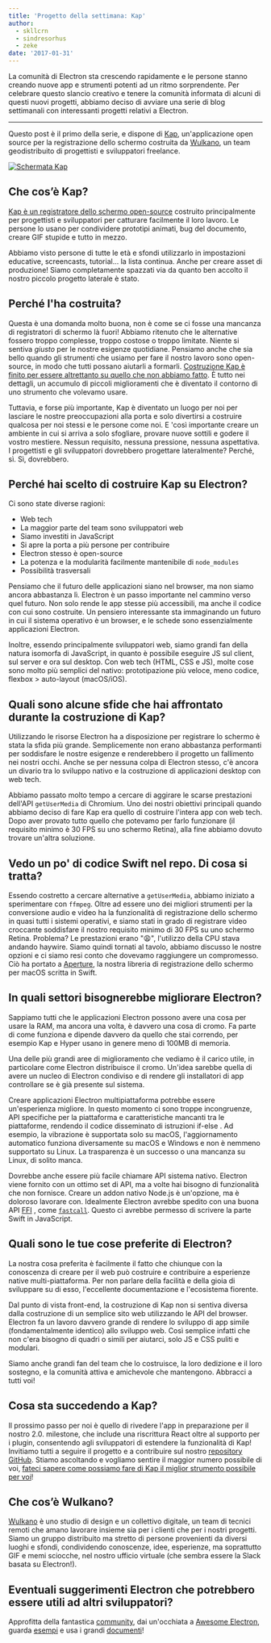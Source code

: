```yaml
---
title: 'Progetto della settimana: Kap'
author:
  - skllcrn
  - sindresorhus
  - zeke
date: '2017-01-31'
---
```


La comunità di Electron sta crescendo rapidamente e le persone stanno creando nuove app e strumenti potenti ad un ritmo sorprendente. Per celebrare questo slancio creativo e tenere la comunità informata di alcuni di questi nuovi progetti, abbiamo deciso di avviare una serie di blog settimanali con interessanti progetti relativi a Electron.

---

Questo post è il primo della serie, e dispone di [Kap](https://getkap.co/), un'applicazione open source per la registrazione dello schermo costruita da [Wulkano](https://wulkano.com/), un team geodistribuito di progettisti e sviluppatori freelance.

[![Schermata Kap](https://cloud.githubusercontent.com/assets/2289/22439463/8f1e509e-e6e4-11e6-9c32-3a9db63fc9a1.gif)](https://getkap.co/)

## Che cos’è Kap?

[Kap è un registratore dello schermo open-source](https://getkap.co) costruito principalmente per progettisti e sviluppatori per catturare facilmente il loro lavoro. Le persone lo usano per condividere prototipi animati, bug del documento, creare GIF stupide e tutto in mezzo.

Abbiamo visto persone di tutte le età e sfondi utilizzarlo in impostazioni educative, screencasts, tutorial... la lista continua. Anche per creare asset di produzione! Siamo completamente spazzati via da quanto ben accolto il nostro piccolo progetto laterale è stato.

## Perché l'ha costruita?

Questa è una domanda molto buona, non è come se ci fosse una mancanza di registratori di schermo là fuori! Abbiamo ritenuto che le alternative fossero troppo complesse, troppo costose o troppo limitate. Niente si sentiva *giusto* per le nostre esigenze quotidiane. Pensiamo anche che sia bello quando gli strumenti che usiamo per fare il nostro lavoro sono open-source, in modo che tutti possano aiutarli a formarli. [Costruzione Kap è finito per essere altrettanto su quello che non abbiamo fatto](https://medium.com/wulkano-friends/from-idea-to-product-and-beyond-a12850403c38). È tutto nei dettagli, un accumulo di piccoli miglioramenti che è diventato il contorno di uno strumento che volevamo usare.

Tuttavia, e forse più importante, Kap è diventato un luogo per noi per lasciare le nostre preoccupazioni alla porta e solo divertirsi a costruire qualcosa per noi stessi e le persone come noi. E 'così importante creare un ambiente in cui si arriva a solo sfogliare, provare nuove sottili e godere il vostro mestiere. Nessun requisito, nessuna pressione, nessuna aspettativa. I progettisti e gli sviluppatori dovrebbero progettare lateralmente? Perché, sì. Sì, dovrebbero.

## Perché hai scelto di costruire Kap su Electron?

Ci sono state diverse ragioni:

* Web tech
* La maggior parte del team sono sviluppatori web
* Siamo investiti in JavaScript
* Si apre la porta a più persone per contribuire
* Electron stesso è open-source
* La potenza e la modularità facilmente mantenibile di `node_modules`
* Possibilità trasversali

Pensiamo che il futuro delle applicazioni siano nel browser, ma non siamo ancora abbastanza lì. Electron è un passo importante nel cammino verso quel futuro. Non solo rende le app stesse più accessibili, ma anche il codice con cui sono costruite. Un pensiero interessante sta immaginando un futuro in cui il sistema operativo è un browser, e le schede sono essenzialmente applicazioni Electron.

Inoltre, essendo principalmente sviluppatori web, siamo grandi fan della natura isomorfa di JavaScript, in quanto è possibile eseguire JS sul client, sul server e ora sul desktop. Con web tech (HTML, CSS e JS), molte cose sono molto più semplici del nativo: prototipazione più veloce, meno codice, flexbox > auto-layout (macOS/iOS).

## Quali sono alcune sfide che hai affrontato durante la costruzione di Kap?

Utilizzando le risorse Electron ha a disposizione per registrare lo schermo è stata la sfida più grande. Semplicemente non erano abbastanza performanti per soddisfare le nostre esigenze e renderebbero il progetto un fallimento nei nostri occhi. Anche se per nessuna colpa di Electron stesso, c'è ancora un divario tra lo sviluppo nativo e la costruzione di applicazioni desktop con web tech.

Abbiamo passato molto tempo a cercare di aggirare le scarse prestazioni dell'API `getUserMedia` di Chromium. Uno dei nostri obiettivi principali quando abbiamo deciso di fare Kap era quello di costruire l'intera app con web tech. Dopo aver provato tutto quello che potevamo per farlo funzionare (il requisito minimo è 30 FPS su uno schermo Retina), alla fine abbiamo dovuto trovare un'altra soluzione.

## Vedo un po' di codice Swift nel repo. Di cosa si tratta?

Essendo costretto a cercare alternative a `getUserMedia`, abbiamo iniziato a sperimentare con `ffmpeg`. Oltre ad essere uno dei migliori strumenti per la conversione audio e video ha la funzionalità di registrazione dello schermo in quasi tutti i sistemi operativi, e siamo stati in grado di registrare video croccante soddisfare il nostro requisito minimo di 30 FPS su uno schermo Retina. Problema? Le prestazioni erano ":weary:", l'utilizzo della CPU stava andando haywire. Siamo quindi tornati al tavolo, abbiamo discusso le nostre opzioni e ci siamo resi conto che dovevamo raggiungere un compromesso. Ciò ha portato a [Aperture](https://github.com/wulkano/aperture), la nostra libreria di registrazione dello schermo per macOS scritta in Swift.

## In quali settori bisognerebbe migliorare Electron?

Sappiamo tutti che le applicazioni Electron possono avere una cosa per usare la RAM, ma ancora una volta, è davvero una cosa di cromo. Fa parte di come funziona e dipende davvero da quello che stai correndo, per esempio Kap e Hyper usano in genere meno di 100MB di memoria.

Una delle più grandi aree di miglioramento che vediamo è il carico utile, in particolare come Electron distribuisce il cromo. Un'idea sarebbe quella di avere un nucleo di Electron condiviso e di rendere gli installatori di app controllare se è già presente sul sistema.

Creare applicazioni Electron multipiattaforma potrebbe essere un'esperienza migliore. In questo momento ci sono troppe incongruenze, API specifiche per la piattaforma e caratteristiche mancanti tra le piattaforme, rendendo il codice disseminato di istruzioni if-else . Ad esempio, la vibrazione è supportata solo su macOS, l'aggiornamento automatico funziona diversamente su macOS e Windows e non è nemmeno supportato su Linux. La trasparenza è un successo o una mancanza su Linux, di solito manca.

Dovrebbe anche essere più facile chiamare API sistema nativo. Electron viene fornito con un ottimo set di API, ma a volte hai bisogno di funzionalità che non fornisce. Creare un addon nativo Node.js è un'opzione, ma è doloroso lavorare con. Idealmente Electron avrebbe spedito con una buona API [FFI](https://en.wikipedia.org/wiki/Foreign_function_interface) , come [`fastcall`](https://github.com/cmake-js/fastcall). Questo ci avrebbe permesso di scrivere la parte Swift in JavaScript.

## Quali sono le tue cose preferite di Electron?

La nostra cosa preferita è facilmente il fatto che chiunque con la conoscenza di creare per il web può costruire e contribuire a esperienze native multi-piattaforma. Per non parlare della facilità e della gioia di sviluppare su di esso, l'eccellente documentazione e l'ecosistema fiorente.

Dal punto di vista front-end, la costruzione di Kap non si sentiva diversa dalla costruzione di un semplice sito web utilizzando le API del browser. Electron fa un lavoro davvero grande di rendere lo sviluppo di app simile (fondamentalmente identico) allo sviluppo web. Così semplice infatti che non c'era bisogno di quadri o simili per aiutarci, solo JS e CSS puliti e modulari.

Siamo anche grandi fan del team che lo costruisce, la loro dedizione e il loro sostegno, e la comunità attiva e amichevole che mantengono. Abbracci a tutti voi!

## Cosa sta succedendo a Kap?

Il prossimo passo per noi è quello di rivedere l'app in preparazione per il nostro 2.0. milestone, che include una riscrittura React oltre al supporto per i plugin, consentendo agli sviluppatori di estendere la funzionalità di Kap! Invitiamo tutti a seguire il progetto e a contribuire sul nostro [repository GitHub](https://github.com/wulkano/kap). Stiamo ascoltando e vogliamo sentire il maggior numero possibile di voi, [fateci sapere come possiamo fare di Kap il miglior strumento possibile per voi](https://wulkano.typeform.com/to/BIvJKz)!

## Che cos’è Wulkano?

[Wulkano](https://wulkano.com) è uno studio di design e un collettivo digitale, un team di tecnici remoti che amano lavorare insieme sia per i clienti che per i nostri progetti. Siamo un gruppo distribuito ma stretto di persone provenienti da diversi luoghi e sfondi, condividendo conoscenze, idee, esperienze, ma soprattutto GIF e memi sciocche, nel nostro ufficio virtuale (che sembra essere la Slack basata su Electron!).

## Eventuali suggerimenti Electron che potrebbero essere utili ad altri sviluppatori?

Approfitta della fantastica [community](https://discuss.atom.io/c/electron), dai un'occhiata a [Awesome Electron](https://github.com/sindresorhus/awesome-electron), guarda [esempi](https://github.com/electron/electron-api-demos) e usa i grandi [documenti](https://electronjs.org/docs/)!

